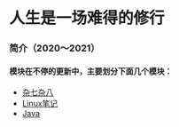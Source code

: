 # 人生是一场难得的修行
### 简介（2020～2021）
#### 模块在不停的更新中，主要划分下面几个模块：
* [杂七杂八](https://github.com/BYoungDream/blog/projects/2)
* [Linux笔记](https://github.com/BYoungDream/blog/projects/1)
* [Java]()
